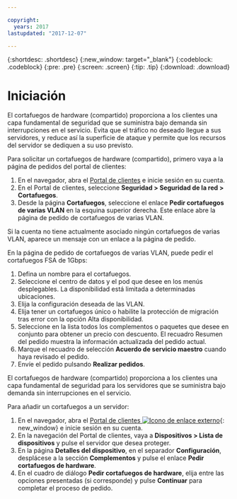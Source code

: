```yaml
---

copyright:
  years: 2017
lastupdated: "2017-12-07"

---
```


{:shortdesc: .shortdesc}
{:new_window: target="_blank"}
{:codeblock: .codeblock}
{:pre: .pre}
{:screen: .screen}
{:tip: .tip}
{:download: .download}

# Iniciación
El cortafuegos de hardware (compartido) proporciona a los clientes una capa fundamental de seguridad que se suministra bajo demanda sin interrupciones en el servicio. Evita que el tráfico no deseado llegue a sus servidores, y reduce así la superficie de ataque y permite que los recursos del servidor se dediquen a su uso previsto. 

Para solicitar un cortafuegos de hardware (compartido), primero vaya a la página de pedidos del portal de clientes:

1. En el navegador, abra el [Portal de clientes](https://control.softlayer.com/) e inicie sesión en su cuenta.
2. En el Portal de clientes, seleccione **Seguridad > Seguridad de la red > Cortafuegos**.
3. Desde la página **Cortafuegos**, seleccione el enlace **Pedir cortafuegos de varias VLAN** en la esquina superior derecha. Este enlace abre la página de pedido de cortafuegos de varias VLAN.

Si la cuenta no tiene actualmente asociado ningún cortafuegos de varias VLAN, aparece un mensaje con un enlace a la página de pedido.

En la página de pedido de cortafuegos de varias VLAN, puede pedir el cortafuegos FSA de 1Gbps:

1. Defina un nombre para el cortafuegos.
2. Seleccione el centro de datos y el pod que desee en los menús desplegables. La disponibilidad está limitada a determinadas ubicaciones.
3. Elija la configuración deseada de las VLAN.
4. Elija tener un cortafuegos único o habilite la protección de migración tras error con la opción Alta disponibilidad.
5. Seleccione en la lista todos los complementos o paquetes que desee en conjunto para obtener un precio con descuento. El recuadro Resumen del pedido muestra la información actualizada del pedido actual. 
6. Marque el recuadro de selección **Acuerdo de servicio maestro** cuando haya revisado el pedido. 
7. Envíe el pedido pulsando **Realizar pedidos**.

El cortafuegos de hardware (compartido) proporciona a los clientes una capa fundamental de seguridad para los servidores que se suministra bajo demanda sin interrupciones en el servicio.

Para añadir un cortafuegos a un servidor:

1. En el navegador, abra el [Portal de clientes ![Icono de enlace externo](../../icons/launch-glyph.svg "Icono de enlace externo")](https://control.softlayer.com/){: new_window} e inicie sesión en su cuenta.
2. En la navegación del Portal de clientes, vaya a **Dispositivos > Lista de dispositivos** y pulse el servidor que desea proteger.  
3. En la página **Detalles del dispositivo**, en el separador **Configuración**, desplácese a la sección **Complementos** y pulse el enlace **Pedir cortafuegos de hardware**. 
4. En el cuadro de diálogo **Pedir cortafuegos de hardware**, elija entre las opciones presentadas (si corresponde) y pulse **Continuar** para completar el proceso de pedido.
